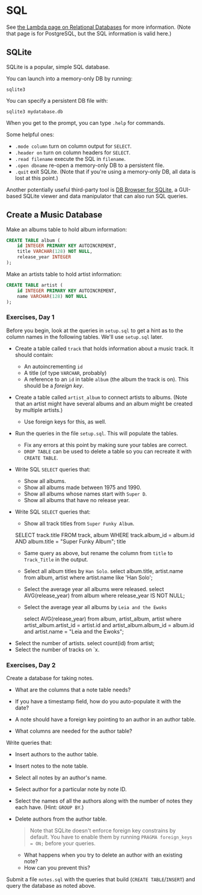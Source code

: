 # SQL

See [the Lambda page on Relational
Databases](https://github.com/LambdaSchool/Relational-Databases) for more
information. (Note that page is for PostgreSQL, but the SQL information is valid
here.)

## SQLite

SQLite is a popular, simple SQL database.

You can launch into a memory-only DB by running:

```
sqlite3
```

You can specify a persistent DB file with:

```
sqlite3 mydatabase.db
```

When you get to the prompt, you can type `.help` for commands.

Some helpful ones:

- `.mode column` turn on column output for `SELECT`.
- `.header on` turn on column headers for `SELECT`.
- `.read filename` execute the SQL in `filename`.
- `.open dbname` re-open a memory-only DB to a persistent file.
- `.quit` exit SQLite. (Note that if you're using a memory-only DB, all
  data is lost at this point.)

Another potentially useful third-party tool is [DB Browser for
SQLite](https://sqlitebrowser.org/), a GUI-based SQLite viewer and data
manipulator that can also run SQL queries.

## Create a Music Database

Make an albums table to hold album information:

```sql
CREATE TABLE album (
    id INTEGER PRIMARY KEY AUTOINCREMENT,
    title VARCHAR(128) NOT NULL,
    release_year INTEGER
);
```

Make an artists table to hold artist information:

```sql
CREATE TABLE artist (
    id INTEGER PRIMARY KEY AUTOINCREMENT,
    name VARCHAR(128) NOT NULL
);
```

### Exercises, Day 1

Before you begin, look at the queries in `setup.sql` to get a hint as to the
column names in the following tables. We'll use `setup.sql` later.

- Create a table called `track` that holds information about a music track. It should contain:

  - An autoincrementing `id`
  - A title (of type `VARCHAR`, probably)
  - A reference to an `id` in table `album` (the album the track is on). This
    should be a _foreign key_.

- Create a table called `artist_album` to connect artists to albums. (Note that
  an artist might have several albums and an album might be created by multiple
  artists.)

  - Use foreign keys for this, as well.

- Run the queries in the file `setup.sql`. This will populate the tables.

  - Fix any errors at this point by making sure your tables are correct.
  - `DROP TABLE` can be used to delete a table so you can recreate it with
    `CREATE TABLE`.

- Write SQL `SELECT` queries that:

  - Show all albums.
  - Show all albums made between 1975 and 1990.
  - Show all albums whose names start with `Super D`.
  - Show all albums that have no release year.

- Write SQL `SELECT` queries that:

  - Show all track titles from `Super Funky Album`.

  SELECT track.title FROM track, album WHERE track.album_id = album.id AND album.title = "Super Funky Album";
  title

  - Same query as above, but rename the column from `title` to `Track_Title` in
    the output.

  - Select all album titles by `Han Solo`.
    select album.title, artist.name from album, artist
    where artist.name like 'Han Solo';

  - Select the average year all albums were released.
    select AVG(release_year) from album where release_year IS NOT NULL;

  - Select the average year all albums by `Leia and the Ewoks`


    select AVG(release_year) from album, artist_album, artist
    where artist_album.artist_id = artist.id and
    artist_album.album_id = album.id and
    artist.name = "Leia and the Ewoks";

* Select the number of artists.
  select count(id) from artist;
* Select the number of tracks on `x.

### Exercises, Day 2

Create a database for taking notes.

- What are the columns that a note table needs?

- If you have a timestamp field, how do you auto-populate it with the date?

- A note should have a foreign key pointing to an author in an author table.

- What columns are needed for the author table?

Write queries that:

- Insert authors to the author table.

- Insert notes to the note table.

- Select all notes by an author's name.

- Select author for a particular note by note ID.

- Select the names of all the authors along with the number of notes they each have. (Hint: `GROUP BY`.)

- Delete authors from the author table.

  > Note that SQLite doesn't enforce foreign key constrains by default. You have
  > to enable them by running `PRAGMA foreign_keys = ON;` before your queries.

  - What happens when you try to delete an author with an existing note?
  - How can you prevent this?

Submit a file `notes.sql` with the queries that build (`CREATE TABLE`/`INSERT`)
and query the database as noted above.
